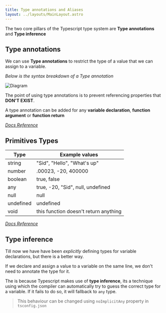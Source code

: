 ```yaml
---
title: Type annotations and Aliases
layout: ../layouts/MainLayout.astro
---
```


The two core pillars of the Typescript type system are **Type annotations** and **Type inference**

## Type annotations

We can use **Type annotations** to restrict the type of a value that we can assign to a variable.

_Below is the syntax breakdown of a Type annotation_

![Diagram](/static/annotation-breakdown.svg)

The point of using type annotations is to prevent referencing properties that **DON'T EXIST**.

A type annotation can be added for any **variable declaration**, **function argument** or **function return**

[_Docs Reference_](https://www.typescriptlang.org/docs/handbook/2/everyday-types.html#type-annotations-on-variables)

## Primitives Types

| Type      | Example values                        |
| --------- | ------------------------------------- |
| string    | "Sid", "Hello", "What's up"           |
| number    | .00023, -20, 400000                   |
| boolean   | true, false                           |
| any       | true, -20, "Sid", null, undefined     |
| null      | null                                  |
| undefined | undefined                             |
| void      | this function doesn't return anything |

[_Docs Reference_](https://www.typescriptlang.org/docs/handbook/2/everyday-types.html)

## Type inference

Till now we have have been _explicitly_ defining types for variable declarations, but there is a better way.

If we declare and assign a value to a variable on the same line, we don't need to annotate the type for it.

The is because Typescript makes use of **type inference**, its a technique using which the compiler can automatically try to guess the correct type for a variable. If it fails to do so, it will fallback to `any` type.

> This behaviour can be changed using `noImplicitAny` property in `tsconfig.json`
